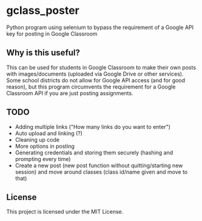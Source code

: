 # gclass_poster
Python program using selenium to bypass the requirement of a Google API key for posting in Google Classroom

## Why is this useful?
This can be used for students in Google Classroom to make their own posts with images/documents (uploaded via Google Drive or other services). Some school districts do not allow for Google API access (and for good reason), but this program circumvents the requirement for a Google Classroom API if you are just posting assignments.

## TODO
- Adding multiple links ("How many links do you want to enter")
- Auto upload and linking (?)
- Cleaning up code
- More options in posting
- Generating credentials and storing them securely (hashing and prompting every time)
- Create a new post (new post function without quitting/starting new session) and move around classes (class id/name given and move to that)

## License
This project is licensed under the MIT License.
